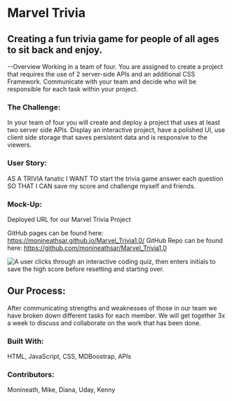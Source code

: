 # Marvel Trivia 
## Creating a fun trivia game for people of all ages to sit back and enjoy.

--Overview
Working in a team of four. You are assigned to create a project that requires the use of 2 server-side APIs and an additional CSS Framework. Communicate with your team and decide who will be responsible for each task within your project.

### The Challenge:
In your team of four you will create and deploy a project that uses at least two server side APIs. Display an interactive project, have a polished UI, use client side storage that saves persistent data and is responsive to the viewers.

### User Story:
AS A TRIVIA fanatic 
I WANT TO start the trivia game answer each question
SO THAT I CAN save my score and challenge myself and friends.

### Mock-Up: 
Deployed URL for our Marvel Trivia Project

GitHub pages can be found here: https://monineathsar.github.io/Marvel_Trivia1.0/
GitHub Repo can be found here: https://github.com/monineathsar/Marvel_Trivia1.0

![A user clicks through an interactive coding quiz, then enters initials to save the high score before resetting and starting over.](./Assets/TriviaDemo.gif)


## Our Process:
After communicating strengths and weaknesses of those in our team we have broken down different tasks for each member. We will get together 3x a week to discuss and collaborate on the work that has been done. 

### Built With: 
HTML, JavaScript, CSS, MDBoostrap, APIs

### Contributors:
Monineath, Mike, Diana, Uday, Kenny